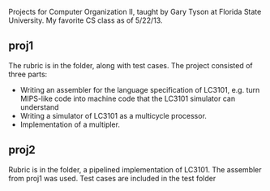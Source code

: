 Projects for Computer Organization II, taught by Gary Tyson at Florida State University. My favorite CS class as of 5/22/13.

proj1
-----

The rubric is in the folder, along with test cases. The project consisted of three parts:
 * Writing an assembler for the language specification of LC3101, e.g. turn MIPS-like code into machine code that the LC3101 simulator can understand
 * Writing a simulator of LC3101 as a multicycle processor.
 * Implementation of a multipler.

proj2
-----

Rubric is in the folder, a pipelined implementation of LC3101. The assembler from proj1 was used. Test cases are included in the test folder
